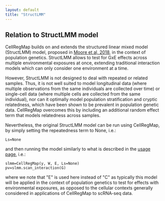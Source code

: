 ```yaml
---
layout: default
title: "StructLMM"
---
```


## Relation to StructLMM model
CellRegMap builds on and extends the structured linear mixed model (StructLMM) model, proposed in [Moore et al, 2018](https://www.nature.com/articles/s41588-018-0271-0), in the context of population genetics. StructLMM allows to test for GxE effects across multiple environmental exposures at once, extending traditional interaction models which can only consider one environment at a time.

However, StructLMM is not designed to deal with repeated or related samples. Thus, it is not well suited to model longitudinal data (where multiple observations from the same individuals are collected over time) or single-cell data (where multiple cells are collected from the same individual), nor can it optimally model population stratification and cryptic relatedness, which have been shown to be prevalent in population genetic data.
CellRegMap overcomes this by including an additional random effect term that models relatedness across samples.

Nevertheless, the original StructLMM model can be run using CellRegMap, by simply setting the repeatedness term to None, i.e.: 

    Ls=None
    
and then running the model similarly to what is described in the [usage page](https://limix.github.io/CellRegMap/usage.html), i.e.:
    
    slmm=CellRegMap(y, W, E, Ls=None)
    pv=slmm.scan_interaction(G)
    
where we note that "E" is used here instead of "C" as typically this model will be applied in the context of population genetics to test for effects with environmental exposures, as opposed to the cellular contexts generally considered in applications of CellRegMap to scRNA-seq data.
